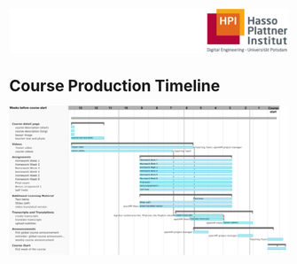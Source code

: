 ![HPI Logo](../../img/HPI_Logo.png)

# Course Production Timeline

![Gantt Chart](../../img/Gantt_Chart.png) 
  
